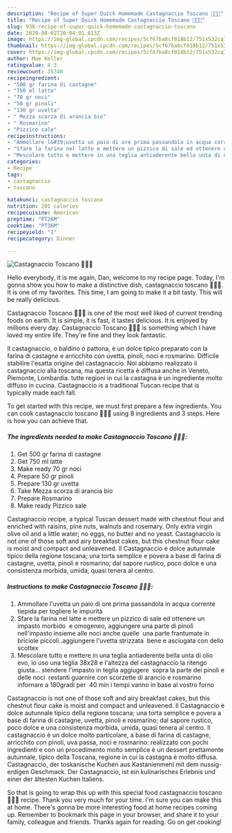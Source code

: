 ```yaml
---
description: "Recipe of Super Quick Homemade Castagnaccio Toscano 🌰🌰🌰"
title: "Recipe of Super Quick Homemade Castagnaccio Toscano 🌰🌰🌰"
slug: 938-recipe-of-super-quick-homemade-castagnaccio-toscano
date: 2020-08-02T20:04:01.013Z
image: https://img-global.cpcdn.com/recipes/5cf67ba8cf018b12/751x532cq70/castagnaccio-toscano-🌰🌰🌰-recipe-main-photo.jpg
thumbnail: https://img-global.cpcdn.com/recipes/5cf67ba8cf018b12/751x532cq70/castagnaccio-toscano-🌰🌰🌰-recipe-main-photo.jpg
cover: https://img-global.cpcdn.com/recipes/5cf67ba8cf018b12/751x532cq70/castagnaccio-toscano-🌰🌰🌰-recipe-main-photo.jpg
author: Mae Keller
ratingvalue: 4.3
reviewcount: 35748
recipeingredient:
- "500 gr farina di castagne"
- "750 ml latte"
- "70 gr noci"
- "50 gr pinoli"
- "130 gr uvetta"
- " Mezza scorza di arancia bio"
- " Rosmarino"
- "Pizzico sale"
recipeinstructions:
- "Ammollare l&#39;uvetta un paio di ore prima passandola in acqua corrente tiepida per togliere le impurità"
- "Sfare la farina nel latte e mettere un pizzico di sale ed ottenere un impasto morbido  e omogeneo, aggiungere una parte di pinoli  nell&#39;impasto insieme alle noci anche quelle  una parte frantumate in briciole piccoli..aggiungere l&#39;uvetta strizzata  bene e asciugata con dello scottex"
- "Mescolare tutto e mettere in una teglia antiaderente bella unta di olio evo, io uso una teglia 38x28 e l&#39;altezza del castagnaccio la ritengo giusta... stendere l&#39;impasto in teglia aggiugere  sopra la parte dei pinoli e delle noci  restanti guarnire con scorzette di arancio e rosmarino  infornare a 180gradi per  40 min i tempi vanno in base al vostro forno"
categories:
- Recipe
tags:
- castagnaccio
- toscano

katakunci: castagnaccio toscano 
nutrition: 201 calories
recipecuisine: American
preptime: "PT26M"
cooktime: "PT36M"
recipeyield: "1"
recipecategory: Dinner

---
```



![Castagnaccio Toscano 🌰🌰🌰](https://img-global.cpcdn.com/recipes/5cf67ba8cf018b12/751x532cq70/castagnaccio-toscano-🌰🌰🌰-recipe-main-photo.jpg)

Hello everybody, it is me again, Dan, welcome to my recipe page. Today, I'm gonna show you how to make a distinctive dish, castagnaccio toscano 🌰🌰🌰. It is one of my favorites. This time, I am going to make it a bit tasty. This will be really delicious.

Castagnaccio Toscano 🌰🌰🌰 is one of the most well liked of current trending foods on earth. It is simple, it is fast, it tastes delicious. It is enjoyed by millions every day. Castagnaccio Toscano 🌰🌰🌰 is something which I have loved my entire life. They're fine and they look fantastic.

Il castagnaccio, o baldino o pattona, è un dolce tipico preparato con la farina di castagne e arricchito con uvetta, pinoli, noci e rosmarino. Difficile stabilire l&#39;esatta origine del castagnaccio. Noi abbiamo realizzato il castagnaccio alla toscana, ma questa ricetta è diffusa anche in Veneto, Piemonte, Lombardia. tutte regioni in cui la castagna è un ingrediente molto diffuso in cucina. Castagnaccio is a traditional Tuscan recipe that is typically made each fall.


To get started with this recipe, we must first prepare a few ingredients. You can cook castagnaccio toscano 🌰🌰🌰 using 8 ingredients and 3 steps. Here is how you can achieve that.

<!--inarticleads1-->

##### The ingredients needed to make Castagnaccio Toscano 🌰🌰🌰:

1. Get 500 gr farina di castagne
1. Get 750 ml latte
1. Make ready 70 gr noci
1. Prepare 50 gr pinoli
1. Prepare 130 gr uvetta
1. Take  Mezza scorza di arancia bio
1. Prepare  Rosmarino
1. Make ready Pizzico sale


Castagnaccio recipe, a typical Tuscan dessert made with chestnut flour and enriched with raisins, pine nuts, walnuts and rosemary. Only extra virgin olive oil and a little water; no eggs, no butter and no yeast. Castagnaccio is not one of those soft and airy breakfast cakes, but this chestnut flour cake is moist and compact and unleavened. Il Castagnaccio è dolce autunnale tipico della regione toscana; una torta semplice e povera a base di farina di castagne, uvetta, pinoli e rosmarino; dal sapore rustico, poco dolce e una consistenza morbida, umida, quasi tenera al centro. 

<!--inarticleads2-->

##### Instructions to make Castagnaccio Toscano 🌰🌰🌰:

1. Ammollare l&#39;uvetta un paio di ore prima passandola in acqua corrente tiepida per togliere le impurità
1. Sfare la farina nel latte e mettere un pizzico di sale ed ottenere un impasto morbido  e omogeneo, aggiungere una parte di pinoli  nell&#39;impasto insieme alle noci anche quelle  una parte frantumate in briciole piccoli..aggiungere l&#39;uvetta strizzata  bene e asciugata con dello scottex
1. Mescolare tutto e mettere in una teglia antiaderente bella unta di olio evo, io uso una teglia 38x28 e l&#39;altezza del castagnaccio la ritengo giusta... stendere l&#39;impasto in teglia aggiugere  sopra la parte dei pinoli e delle noci  restanti guarnire con scorzette di arancio e rosmarino  infornare a 180gradi per  40 min i tempi vanno in base al vostro forno


Castagnaccio is not one of those soft and airy breakfast cakes, but this chestnut flour cake is moist and compact and unleavened. Il Castagnaccio è dolce autunnale tipico della regione toscana; una torta semplice e povera a base di farina di castagne, uvetta, pinoli e rosmarino; dal sapore rustico, poco dolce e una consistenza morbida, umida, quasi tenera al centro. Il castagnaccio è un dolce molto particolare, a base di farina di castagne, arricchito con pinoli, uva passa, noci e rosmarino: realizzato con pochi ingredienti e con un procedimento molto semplice è un dessert prettamente autunnale, tipico della Toscana, regione in cui la castagna è molto diffusa. Castagnaccio, der toskanische Kuchen aus Kastanienmehl mit dem nussig-erdigen Geschmack. Der Castagnaccio, ist ein kulinarisches Erlebnis und einer der ältesten Kuchen Italiens. 

So that is going to wrap this up with this special food castagnaccio toscano 🌰🌰🌰 recipe. Thank you very much for your time. I'm sure you can make this at home. There's gonna be more interesting food at home recipes coming up. Remember to bookmark this page in your browser, and share it to your family, colleague and friends. Thanks again for reading. Go on get cooking!
